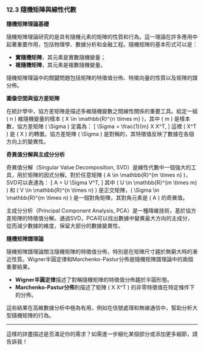 ### 12.3 隨機矩陣與線性代數

**隨機矩陣理論基礎**

隨機矩陣理論研究的是具有隨機元素的矩陣的性質和行為。這一理論在許多應用中起著重要作用，包括物理學、數據分析和金融工程。隨機矩陣的基本形式可以是：

- **實隨機矩陣**，其元素是實數隨機變量；
- **複隨機矩陣**，其元素是複數隨機變量。

隨機矩陣理論中的關鍵問題包括矩陣的特徵值分佈、特徵向量的性質以及矩陣的譜分佈。

**圖像空間與協方差矩陣**

在統計學中，協方差矩陣是描述多維隨機變數之間線性關係的重要工具。給定一組 \( n \) 維隨機變量的樣本 \( X \in \mathbb{R}^{n \times m} \)，其中 \( m \) 是樣本數，協方差矩陣 \( \Sigma \) 定義為：
\[
\Sigma = \frac{1}{m} X X^T,
\]
這裡 \( X^T \) 是 \( X \) 的轉置。協方差矩陣 \( \Sigma \) 是對稱的，其特徵值反映了數據在各個方向上的變異性。

**奇異值分解與主成分分析**

奇異值分解（Singular Value Decomposition, SVD）是線性代數中一個強大的工具，用於矩陣的因式分解。對於任意矩陣 \( A \in \mathbb{R}^{m \times n} \)，SVD可以表達為：
\[
A = U \Sigma V^T,
\]
其中 \( U \in \mathbb{R}^{m \times m} \) 和 \( V \in \mathbb{R}^{n \times n} \) 是正交矩陣，\( \Sigma \in \mathbb{R}^{m \times n} \) 是一個對角矩陣，其對角元素是 \( A \) 的奇異值。

主成分分析（Principal Component Analysis, PCA）是一種降維技術，基於協方差矩陣的特徵值分解。通過SVD，PCA可以找出數據中變異最大方向的主成分，從而減少數據的維度，保留大部分的數據變異性。

**隨機矩陣譜理論**

隨機矩陣譜理論關注隨機矩陣的特徵值分佈，特別是在矩陣尺寸趨於無窮大時的漸近性質。Wigner半圓定律和Marchenko-Pastur分佈是隨機矩陣譜理論中的兩個重要結果。

- **Wigner半圓定律**描述了對稱隨機矩陣的特徵值分佈趨於半圓形態。
- **Marchenko-Pastur分佈**則描述了矩陣 \( X X^T \) 的非零特徵值在特定條件下的分佈。

這些結果在高維數據分析中極為有用，例如在信號處理和無線通信中，幫助分析大型隨機矩陣的行為。

---

這樣的詳盡描述是否滿足你的需求？如需進一步細化某個部分或添加更多細節，請告訴我！